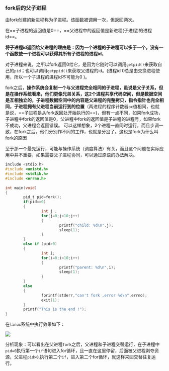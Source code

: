 ### fork后的父子进程

由fork创建的新进程称为子进程。该函数被调用一次，但返回两次。

在==子进程的返回值是0==，==父进程中的返回值是新进程(子进程)的进程id==。

**将子进程id返回给父进程的理由是：因为一个进程的子进程可以多于一个，没有一个函数使一个进程可以获得其所有子进程的进程id**。

对子进程来说，之所以fork返回0给它，是因为它随时可以调用`getpid()`来获取自己的`pid`；也可以调用`getppid()`来获取父进程的id。(进程id 0总是由交换进程使用，所以一个子进程的进程id不可能为0 )。

fork之后，**操作系统会复制一个与父进程完全相同的子进程，虽说是父子关系，但是在操作系统看来，他们更像兄弟关系，这2个进程共享代码空间，但是数据空间是互相独立的，子进程数据空间中的内容是父进程的完整拷贝，指令指针也完全相同，子进程拥有父进程当前运行到的位置**（两进程的程序计数器`pc`值相同，也就是说，==子进程是从fork返回处开始执行的==)，但有一点不同，如果fork成功，子进程中fork的返回值是0，父进程中fork的返回值是子进程的进程号，如果fork不成功，父进程会返回错误。
可以这样想象，2个进程一直同时运行，而且步调一致，在fork之后，他们分别作不同的工作，也就是分岔了。这也是fork为什么叫fork的原因

至于那一个最先运行，可能与操作系统（调度算法）有关，而且这个问题在实际应用中并不重要，如果需要父子进程协同，可以通过原语的办法解决。

```c
include <stdio.h>
#include <unistd.h>
#include <stdlib.h>
#include <errno.h>
 
int main(void)
{
        pid_t pid=fork();
        if(pid==0)
        {
                int j ;
                for(j=0;j<10;j++)
                {
                        printf("child: %d\n",j);
                        sleep(1);
                }
        }
        else if (pid>0)
        {
                int i;
                for(i=0;i<10;i++)
                {
                        printf("parent: %d\n",i);
                        sleep(1);
                }
        }
        else
        {
                fprintf(stderr,"can't fork ,error %d\n",errno);
                exit(1);
        }
        printf("This is the end !");
}
```

在`linux`系统中执行效果如下：

<img src = 'https://i.bmp.ovh/imgs/2021/05/d8934b5199afdca2.png' />

分析现象：可以看出在父进程`fork`之后，父进程和子进程交替运行，在子进程中`pid=0`执行第一个`if`语句进入for循环，且一直在这里停留，后面被父进程剥夺资源，父进程`pid>0`,执行第二个`if`，进入第二个for循环，就这样来回交替往复运行。